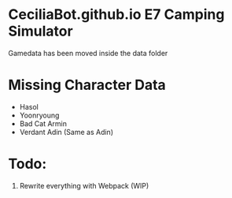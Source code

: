 # CeciliaBot.github.io E7 Camping Simulator

Gamedata has been moved inside the data folder

# Missing Character Data
- Hasol
- Yoonryoung
- Bad Cat Armin
- Verdant Adin (Same as Adin)

# Todo:

1. Rewrite everything with Webpack (WIP)
